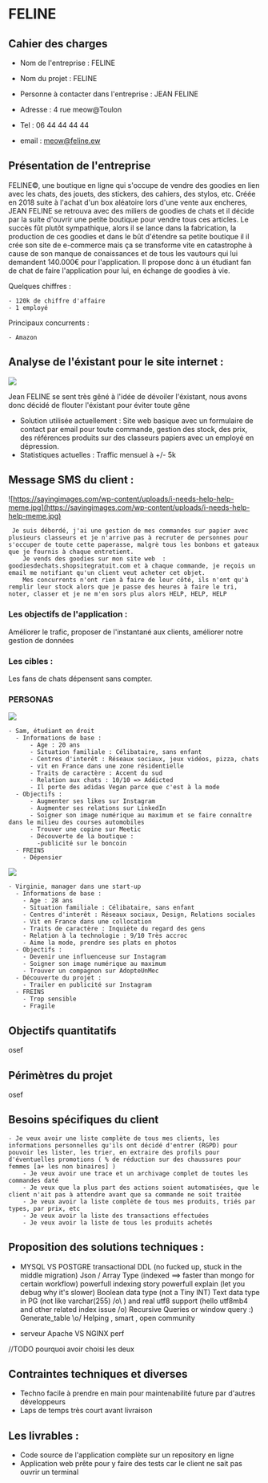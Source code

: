 # FELINE


## Cahier des charges 

- Nom de l'entreprise : FELINE

- Nom du projet : FELINE

- Personne à contacter dans l'entreprise : JEAN FELINE

- Adresse : 4 rue meow@Toulon

- Tel : 06 44 44 44 44

- email : meow@feline.ew


## Présentation de l'entreprise 

FELINE©, une boutique en ligne qui s'occupe de vendre des goodies en lien avec les chats, des jouets, des stickers, des cahiers, des stylos, etc.
Créée en 2018 suite à l'achat d'un box aléatoire lors d'une vente aux encheres, JEAN FELINE se retrouva avec des miliers de goodies de chats et il décide par la suite d'ouvrir une petite boutique pour vendre tous ces articles. Le succès fût plutôt sympathique, alors il se lance dans la fabrication, la production de ces goodies et dans le bût d'étendre sa petite boutique il il crée son site de e-commerce mais ça se transforme vite en catastrophe à cause de son manque de conaissances et de tous les vautours qui lui demandent 140.000€ pour l'application.
Il propose donc à un étudiant fan de chat de faire l'application pour lui, en échange de goodies à vie.

Quelques chiffres : 

    - 120k de chiffre d'affaire
    - 1 employé
    
Principaux concurrents : 
    
    - Amazon
    
    
## Analyse de l'éxistant pour le site internet : 
![](https://www.blog.spoongraphics.co.uk/wp-content/uploads/2008/06/2.jpg)

Jean FELINE se sent très gêné à l'idée de dévoiler l'éxistant, nous avons donc décidé de flouter l'éxistant pour éviter toute gêne

- Solution utilisée actuellement : Site web basique avec un formulaire de contact par email pour toute commande, gestion des stock, des prix, des références produits sur des classeurs papiers avec un employé en dépression.
- Statistiques actuelles : Traffic mensuel à +/- 5k 



## Message SMS du client :

   ![https://sayingimages.com/wp-content/uploads/i-needs-help-help-meme.jpg](https://sayingimages.com/wp-content/uploads/i-needs-help-help-meme.jpg)    
    
```text
 Je suis débordé, j'ai une gestion de mes commandes sur papier avec plusieurs classeurs et je n'arrive pas à recruter de personnes pour s'occuper de toute cette paperasse, malgrè tous les bonbons et gateaux que je fournis à chaque entretient.
    Je vends des goodies sur mon site web  : goodiesdechats.shopsitegratuit.com et à chaque commande, je reçois un email me notifiant qu'un client veut acheter cet objet.
    Mes concurrents n'ont rien à faire de leur côté, ils n'ont qu'à remplir leur stock alors que je passe des heures à faire le tri, noter, classer et je ne m'en sors plus alors HELP, HELP, HELP 
 ```


### Les objectifs de l'application :

Améliorer le trafic, proposer de l'instantané aux clients, améliorer notre gestion de données




### Les cibles : 

Les fans de chats dépensent sans compter.


### PERSONAS 
  
   ![](http://www.iconninja.com/files/837/326/356/user-young-male-avatar-person-man-icon.png)
   
    - Sam, étudiant en droit
      - Informations de base :
          - Age : 20 ans
          - Situation familiale : Célibataire, sans enfant
          - Centres d'interêt : Réseaux sociaux, jeux vidéos, pizza, chats
          - vit en France dans une zone résidentielle
          - Traits de caractère : Accent du sud
          - Relation aux chats : 10/10 => Addicted
          - Il porte des adidas Vegan parce que c'est à la mode
      - Objectifs :
          - Augmenter ses likes sur Instagram
          - Augmenter ses relations sur LinkedIn
          - Soigner son image numérique au maximum et se faire connaître dans le milieu des courses automobiles
          - Trouver une copine sur Meetic
          - Découverte de la boutique :
            -publicité sur le boncoin
      - FREINS
        - Dépensier


   ![](http://bb-bau.com/images/avatar.png)
   
    - Virginie, manager dans une start-up
      - Informations de base :
        - Age : 28 ans
        - Situation familiale : Célibataire, sans enfant
        - Centres d'interêt : Réseaux sociaux, Design, Relations sociales
        - Vit en France dans une collocation
        - Traits de caractère : Inquiète du regard des gens
        - Relation à la technologie : 9/10 Très accroc
        - Aime la mode, prendre ses plats en photos
      - Objectifs :
        - Devenir une influenceuse sur Instagram
        - Soigner son image numérique au maximum 
        - Trouver un compagnon sur AdopteUnMec
      - Découverte du projet :
        - Trailer en publicité sur Instagram
      - FREINS
        - Trop sensible
        - Fragile






## Objectifs quantitatifs
osef
## Périmètres du projet 
osef


## Besoins spécifiques du client

    - Je veux avoir une liste complète de tous mes clients, les informations personnelles qu'ils ont décidé d'entrer (RGPD) pour pouvoir les lister, les trier, en extraire des profils pour d'éventuelles promotions ( % de réduction sur des chaussures pour femmes [a+ les non binaires] )
        - Je veux avoir une trace et un archivage complet de toutes les commandes daté
        - Je veux que la plus part des actions soient automatisées, que le client n'ait pas à attendre avant que sa commande ne soit traitée
        - Je veux avoir la liste complète de tous mes produits, triés par types, par prix, etc
        - Je veux avoir la liste des transactions effectuées
        - Je veux avoir la liste de tous les produits achetés



## Proposition des solutions techniques :

- MYSQL VS POSTGRE
    transactional DDL (no fucked up, stuck in the middle migration)
    Json / Array Type (indexed ==> faster than mongo for certain workflow)
    powerfull indexing story
    powerfull explain (let you debug why it's slower)
    Boolean data type (not a Tiny INT)
    Text data type in PG (not like varchar(255) /o\ ) and real utf8 support (hello utf8mb4 and other related index issue /o)
    Recursive Queries or window query :)
    Generate_table \o/
    Helping , smart , open community

- serveur Apache VS NGINX
    perf
   

//TODO pourquoi avoir choisi les deux
## Contraintes techniques et diverses

- Techno facile à prendre en main pour maintenabilité future par d'autres développeurs
- Laps de temps très court avant livraison


## Les livrables :
- Code source de l'application complète sur un repository en ligne
- Application web prête pour y faire des tests car le client ne sait pas ouvrir un terminal



